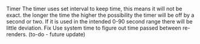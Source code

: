 Timer
    The timer uses set interval to keep time, this means it will not be exact. the longer the time the higher the possibility the timer will be off by a second or two. If it is used in the intended 0-90 second range there will be little deviation.
Fix
    Use system time to figure out time passed between re-renders. (to-do - future update)
